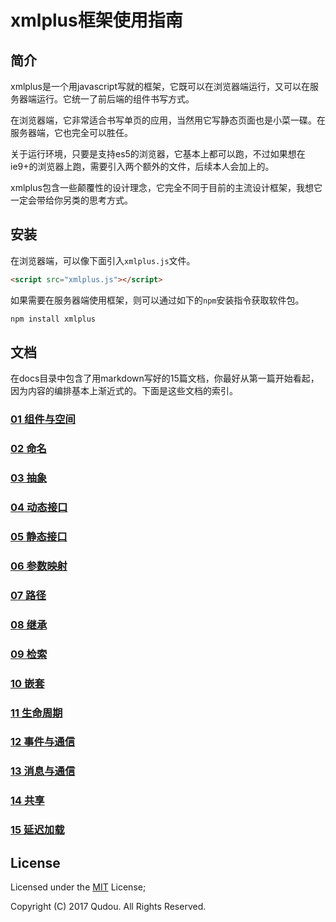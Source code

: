 # xmlplus框架使用指南

## 简介

xmlplus是一个用javascript写就的框架，它既可以在浏览器端运行，又可以在服务器端运行。它统一了前后端的组件书写方式。

在浏览器端，它非常适合书写单页的应用，当然用它写静态页面也是小菜一碟。在服务器端，它也完全可以胜任。

关于运行环境，只要是支持es5的浏览器，它基本上都可以跑，不过如果想在ie9+的浏览器上跑，需要引入两个额外的文件，后续本人会加上的。

xmlplus包含一些颠覆性的设计理念，它完全不同于目前的主流设计框架，我想它一定会带给你另类的思考方式。

## 安装

在浏览器端，可以像下面引入`xmlplus.js`文件。

```html
<script src="xmlplus.js"></script>
```

如果需要在服务器端使用框架，则可以通过如下的`npm`安装指令获取软件包。

```bash
npm install xmlplus
```

## 文档

在docs目录中包含了用markdown写好的15篇文档，你最好从第一篇开始看起，因为内容的编排基本上渐近式的。下面是这些文档的索引。

### [01 组件与空间](./docs/01-components-and-space.md)
     
### [02 命名](./docs/02-naming.md)
     
### [03 抽象](./docs/03-abstract.md)
     
### [04 动态接口](./docs/04-dynamic-interface.md)
     
### [05 静态接口](./docs/05-static-interface.md)
     
### [06 参数映射](./docs/06-parameter-mapping.md)
     
### [07 路径](./docs/07-path.md)
     
### [08 继承](./docs/08-inheritting.md)
     
### [09 检索](./docs/09-searching.md)
     
### [10 嵌套](./docs/10-nesting.md)
     
### [11 生命周期](./docs/11-life-circle.md)
     
### [12 事件与通信](./docs/12-events-and-communication.md)
     
### [13 消息与通信](./docs/13-message-and-communication.md)
     
### [14 共享](./docs/14-sharing.md)
     
### [15 延迟加载](./docs/15-lazy-instantiation.md)

## License

Licensed under the [MIT](http://opensource.org/licenses/MIT) License;

Copyright (C) 2017 Qudou. All Rights Reserved.
